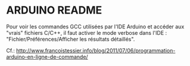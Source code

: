 # ARDUINO README

Pour voir les commandes GCC utilisées par l'IDE Arduino et accéder aux "vrais" fichiers
C/C++, il faut activer le mode verbose dans l'IDE : "Fichier/Préférences/Afficher les
résultats détaillés".

Cf.: http://www.francoistessier.info/blog/2011/07/06/programmation-arduino-en-ligne-de-commande/

